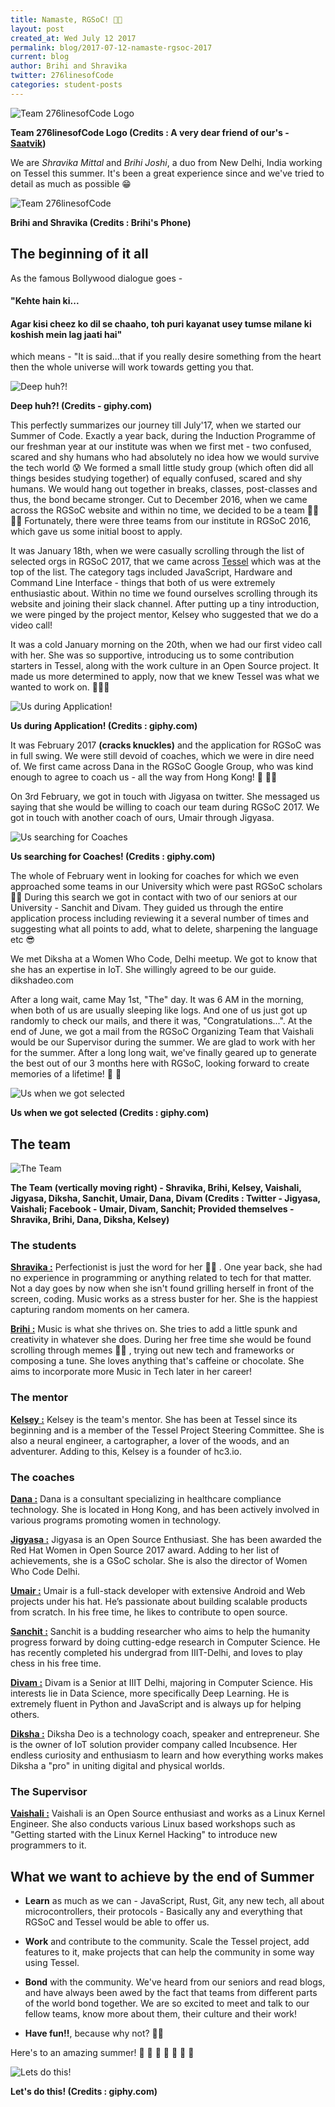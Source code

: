 ```yaml
---
title: Namaste, RGSoC! 🙏🏼
layout: post
created_at: Wed July 12 2017
permalink: blog/2017-07-12-namaste-rgsoc-2017
current: blog
author: Brihi and Shravika
twitter: 276linesofCode
categories: student-posts
---
```


![Team 276linesofCode Logo](/img/blog/2017/2017-07-12-276linesofCode-logo.png)
<div class="image-credits"><b>Team 276linesofCode Logo (Credits : A very dear friend of our's - <a href= "https://twitter.com/isaatvikj">Saatvik</a>)</b></div>

We are _Shravika Mittal_ and _Brihi Joshi_, a duo from New Delhi, India working on Tessel this summer. It's been a great experience since and we've tried to detail as much as possible 😁

![Team 276linesofCode](/img/blog/2017/2017-07-12-pair.JPG)
<div class="image-credits"><b>Brihi and Shravika (Credits : Brihi's Phone)</b></div>

## The beginning of it all

As the famous Bollywood dialogue goes -


#### "Kehte hain ki...

#### Agar kisi cheez ko dil se chaaho, toh puri kayanat usey tumse milane ki koshish mein lag jaati hai"

which means - "It is said...that if you really desire something from the heart then the whole universe will work towards getting you that.

![Deep huh?!](/img/blog/2017/2017-07-12-think.gif)
<div class="image-credits"><b>Deep huh?! (Credits - giphy.com)</b></div>

This perfectly summarizes our journey till July'17, when we started our Summer of Code. Exactly a year back, during the Induction Programme of our freshman year at our institute was when we first met - two confused, scared and shy humans who had absolutely no idea how we would survive the tech world 😰  We formed a small little study group (which often did all things besides studying together) of equally confused, scared and shy humans. We would hang out together in breaks, classes, post-classes and thus, the bond became stronger.
Cut to December 2016, when we came across the RGSoC website and within no time, we decided to be a team 💃🏼 💃🏼 Fortunately, there were three teams from our institute in RGSoC 2016, which gave us some initial boost to apply.

It was January 18th, when we were casually scrolling through the list of selected orgs in RGSoC 2017, that we came across [Tessel](https://tessel.io/) which was at the top of the list. The category tags included JavaScript, Hardware and Command Line Interface - things that both of us were extremely enthusiastic about. Within no time we found ourselves scrolling through its website and joining their slack channel. After putting up a tiny introduction, we were pinged by the project mentor, Kelsey who suggested that we do a video call!

It was a cold January morning on the 20th, when we had our first video call with her. She was so supportive, introducing us to some contribution starters in Tessel, along with the work culture in an Open Source project. It made us more determined to apply, now that we knew Tessel was what we wanted to work on. 🙇🏽‍♀️

![Us during Application! ](/img/blog/2017/2017-07-12-its-go-time.gif)
<div class="image-credits"><b>Us during Application! (Credits : giphy.com)</b></div>

It was February 2017 **(cracks knuckles)** and the application for RGSoC was in full swing. We were still devoid of coaches, which we were in dire need of. We first came across Dana in the RGSoC Google Group, who was kind enough to agree to coach us - all the way from Hong Kong! 🎉 🙌🏼

On 3rd February, we got in touch with Jigyasa on twitter. She messaged us saying that she would be willing to coach our team during RGSoC 2017. We got in touch with another coach of ours, Umair through Jigyasa.

![Us searching for Coaches](/img/blog/2017/2017-07-12-work.gif)
<div class="image-credits"><b>Us searching for Coaches! (Credits : giphy.com)</b></div>

The whole of February went in looking for coaches for which we even approached some teams in our University which were past RGSoC scholars 🙆🏽 During this search we got in contact with two of our seniors at our University - Sanchit and Divam. They guided us through the entire application process including reviewing it a several number of times and suggesting what all points to add, what to delete, sharpening the language etc 😎

We met Diksha at a Women Who Code, Delhi meetup. We got to know that she has an expertise in IoT. She willingly agreed to be our guide.
dikshadeo.com

After a long wait, came May 1st, "The" day. It was 6 AM in the morning, when both of us are usually sleeping like logs. And one of us just got up randomly to check our mails, and there it was, "Congratulations...". At the end of June, we got a mail from the RGSoC Organizing Team that Vaishali would be our Supervisor during the summer. We are glad to work with her for the summer. After a long long wait, we've finally geared up to generate the best out of our 3 months here with RGSoC, looking forward to create memories of a lifetime! 🎉 🤗

![Us when we got selected](/img/blog/2017/2017-07-12-yay.gif)
<div class="image-credits"><b>Us when we got selected (Credits : giphy.com)</b></div>

## The team

![The Team](/img/blog/2017/2017-07-12-collage.jpg)
<b><div class="image-credits">The Team (vertically moving right) - Shravika, Brihi, Kelsey, Vaishali, Jigyasa, Diksha, Sanchit, Umair, Dana, Divam (Credits : Twitter - Jigyasa, Vaishali; Facebook - Umair, Divam, Sanchit; Provided themselves - Shravika, Brihi, Dana, Diksha, Kelsey)</div></b>

### The students

[__Shravika :__](https://twitter.com/shravika_mittal)  Perfectionist is just the word for her 💆🏽 . One year back, she had no experience in programming or anything related to tech for that matter. Not a day goes by now when she isn't found grilling herself in front of the screen, coding. Music works as a stress buster for her. She is the happiest capturing random moments on her camera.

[__Brihi :__](https://twitter.com/BrihiJ) Music is what she thrives on. She tries to add a little spunk and creativity in whatever she does. During her free time she would be found scrolling through memes 💁🏽 , trying out new tech and frameworks or composing a tune. She loves anything that's caffeine or chocolate. She aims to incorporate more Music in Tech later in her career!

### The mentor

[__Kelsey :__](https://twitter.com/ifoundtheme) Kelsey is the team's mentor. She has been at Tessel since its beginning and is a member of the Tessel Project Steering Committee. She is also a neural engineer, a cartographer, a lover of the woods, and an adventurer. Adding to this, Kelsey is a founder of hc3.io.

### The coaches

[__Dana :__](https://www.linkedin.com/in/danatuoliu/) Dana is a consultant specializing in healthcare compliance technology. She is located in Hong Kong, and has been actively involved in various programs promoting women in technology.

[__Jigyasa :__](https://twitter.com/jigyasa_grover) Jigyasa is an Open Source Enthusiast. She has been awarded the Red Hat Women in Open Source 2017 award. Adding to her list of achievements, she is a GSoC scholar. She is also the director of Women Who Code Delhi.

[__Umair :__](https://twitter.com/omerjerk) Umair is a full-stack developer with extensive Android and Web projects under his hat. He’s passionate about building scalable products from scratch. In his free time, he likes to contribute to open source.

[__Sanchit :__](https://www.linkedin.com/in/iamsanchitgupta/) Sanchit is a budding researcher who aims to help the humanity progress forward by doing cutting-edge research in Computer Science. He has recently completed his undergrad from IIIT-Delhi, and loves to play chess in his free time.

[__Divam :__](https://github.com/divamgupta) Divam is a Senior at IIIT Delhi, majoring in Computer Science. His interests lie in Data Science, more specifically Deep Learning. He is extremely fluent in Python and JavaScript and is always up for helping others.

[__Diksha :__](http://dikshadeo.com/) Diksha Deo is a technology coach, speaker and entrepreneur. She is the owner of IoT solution provider company called Incubsence. Her endless curiosity and enthusiasm to learn and how everything works makes Diksha a "pro" in uniting digital and physical worlds.

### The Supervisor

[__Vaishali :__](http://vaishalithakkar.in/) Vaishali is an Open Source enthusiast and works as a Linux Kernel Engineer. She also conducts various Linux based workshops such as "Getting started with the Linux Kernel Hacking" to introduce new programmers to it.

## What we want to achieve by the end of Summer

* **Learn** as much as we can - JavaScript, Rust, Git, any new tech, all about microcontrollers, their protocols - Basically any and everything that RGSoC and Tessel would be able to offer us.

* **Work** and contribute to the community. Scale the Tessel project, add features to it, make projects that can help the community in some way using Tessel.

* **Bond** with the community. We've heard from our seniors and read blogs, and have always been awed by the fact that teams from different parts of the world bond together. We are so excited to meet and talk to our fellow teams, know more about them, their culture and their work!

* **Have fun!!**, because why not? 🙌🏼

Here's to an amazing summer! 🎉 🍻 📝 🎈 🍕 🍧 🍦

![Lets do this!](/img/blog/2017/2017-07-12-end.gif)
<div class="image-credits"><b>Let's do this! (Credits : giphy.com)</b></div>
